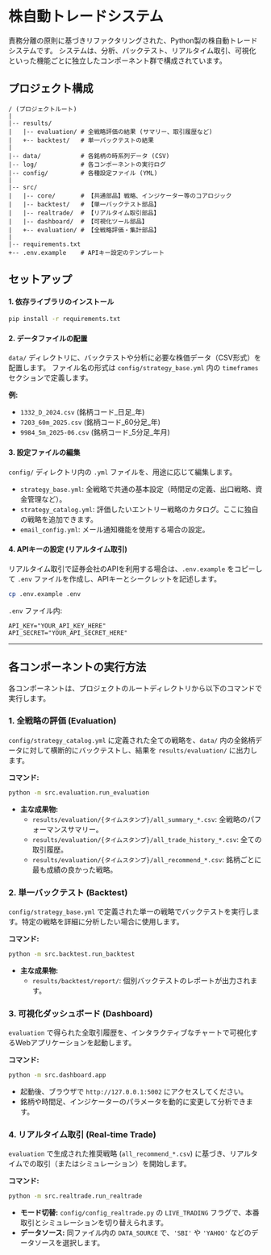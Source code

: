 # 株自動トレードシステム

責務分離の原則に基づきリファクタリングされた、Python製の株自動トレードシステムです。
システムは、分析、バックテスト、リアルタイム取引、可視化といった機能ごとに独立したコンポーネント群で構成されています。

## プロジェクト構成

```plaintext
/ (プロジェクトルート)
|
|-- results/
|   |-- evaluation/ # 全戦略評価の結果 (サマリー、取引履歴など)
|   +-- backtest/   # 単一バックテストの結果
|
|-- data/           # 各銘柄の時系列データ (CSV)
|-- log/            # 各コンポーネントの実行ログ
|-- config/         # 各種設定ファイル (YML)
|
|-- src/
|   |-- core/       # 【共通部品】戦略、インジケーター等のコアロジック
|   |-- backtest/   # 【単一バックテスト部品】
|   |-- realtrade/  # 【リアルタイム取引部品】
|   |-- dashboard/  # 【可視化ツール部品】
|   +-- evaluation/ # 【全戦略評価・集計部品】
|
|-- requirements.txt
+-- .env.example    # APIキー設定のテンプレート
````

## セットアップ

#### 1\. 依存ライブラリのインストール

```bash
pip install -r requirements.txt
```

#### 2\. データファイルの配置

`data/` ディレクトリに、バックテストや分析に必要な株価データ（CSV形式）を配置します。
ファイル名の形式は `config/strategy_base.yml` 内の `timeframes` セクションで定義します。

**例:**

  * `1332_D_2024.csv` (銘柄コード\_日足\_年)
  * `7203_60m_2025.csv` (銘柄コード\_60分足\_年)
  * `9984_5m_2025-06.csv` (銘柄コード\_5分足\_年月)

#### 3\. 設定ファイルの編集

`config/` ディレクトリ内の `.yml` ファイルを、用途に応じて編集します。

  * `strategy_base.yml`: 全戦略で共通の基本設定（時間足の定義、出口戦略、資金管理など）。
  * `strategy_catalog.yml`: 評価したいエントリー戦略のカタログ。ここに独自の戦略を追加できます。
  * `email_config.yml`: メール通知機能を使用する場合の設定。

#### 4\. APIキーの設定 (リアルタイム取引)

リアルタイム取引で証券会社のAPIを利用する場合は、`.env.example` をコピーして `.env` ファイルを作成し、APIキーとシークレットを記述します。

```bash
cp .env.example .env
```

`.env` ファイル内:

```
API_KEY="YOUR_API_KEY_HERE"
API_SECRET="YOUR_API_SECRET_HERE"
```

-----

## 各コンポーネントの実行方法

各コンポーネントは、プロジェクトのルートディレクトリから以下のコマンドで実行します。

### 1\. 全戦略の評価 (Evaluation)

`config/strategy_catalog.yml` に定義された全ての戦略を、`data/` 内の全銘柄データに対して横断的にバックテストし、結果を `results/evaluation/` に出力します。

**コマンド:**

```bash
python -m src.evaluation.run_evaluation
```

  * **主な成果物:**
      * `results/evaluation/{タイムスタンプ}/all_summary_*.csv`: 全戦略のパフォーマンスサマリー。
      * `results/evaluation/{タイムスタンプ}/all_trade_history_*.csv`: 全ての取引履歴。
      * `results/evaluation/{タイムスタンプ}/all_recommend_*.csv`: 銘柄ごとに最も成績の良かった戦略。

### 2\. 単一バックテスト (Backtest)

`config/strategy_base.yml` で定義された単一の戦略でバックテストを実行します。特定の戦略を詳細に分析したい場合に使用します。

**コマンド:**

```bash
python -m src.backtest.run_backtest
```

  * **主な成果物:**
      * `results/backtest/report/`: 個別バックテストのレポートが出力されます。

### 3\. 可視化ダッシュボード (Dashboard)

`evaluation` で得られた全取引履歴を、インタラクティブなチャートで可視化するWebアプリケーションを起動します。

**コマンド:**

```bash
python -m src.dashboard.app
```

  * 起動後、ブラウザで `http://127.0.0.1:5002` にアクセスしてください。
  * 銘柄や時間足、インジケーターのパラメータを動的に変更して分析できます。

### 4\. リアルタイム取引 (Real-time Trade)

`evaluation` で生成された推奨戦略 (`all_recommend_*.csv`) に基づき、リアルタイムでの取引（またはシミュレーション）を開始します。

**コマンド:**

```bash
python -m src.realtrade.run_realtrade
```

  * **モード切替:** `config/config_realtrade.py` の `LIVE_TRADING` フラグで、本番取引とシミュレーションを切り替えられます。
  * **データソース:** 同ファイル内の `DATA_SOURCE` で、`'SBI'` や `'YAHOO'` などのデータソースを選択します。
